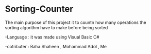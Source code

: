 # Sorting-Counter


The main purpose of this project it to countn how many operations the sorting algorithm have to make before being sorted


-Language : it was made using Visual Basic C#

-cotributer : Baha Shaheen , Mohammad Adol , Me
